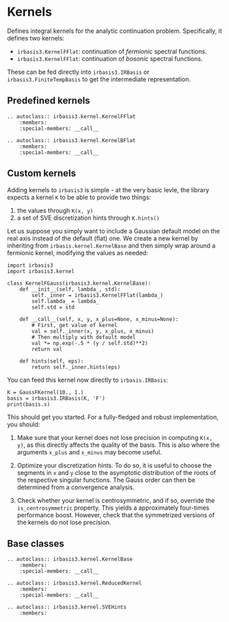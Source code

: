 Kernels
=======
Defines integral kernels for the analytic continuation problem.  Specifically,
it defines two kernels:

 - `irbasis3.KernelFFlat`: continuation of *fermionic* spectral functions.
 - `irbasis3.KernelFFlat`: continuation of *bosonic* spectral functions.

These can be fed directly into `irbasis3.IRBasis` or `irbasis3.FiniteTempBasis`
to get the intermediate representation.

Predefined kernels
------------------

```{eval-rst}
.. autoclass:: irbasis3.kernel.KernelFFlat
    :members:
    :special-members: __call__

.. autoclass:: irbasis3.kernel.KernelBFlat
    :members:
    :special-members: __call__
```

Custom kernels
--------------
Adding kernels to `irbasis3` is simple - at the very basic levle, the library
expects a kernel `K` to be able to provide two things:

 1. the values through `K(x, y)`
 2. a set of SVE discretization hints through `K.hints()`

Let us suppose you simply want to include a Gaussian default model on the real
axis instead of the default (flat) one.  We create a new kernel by inheriting
from `irbasis.kernel.KernelBase` and then simply wrap around a fermionic
kernel, modifying the values as needed:

    import irbasis3
    import irbasis3.kernel

    class KernelFGauss(irbasis3.kernel.KernelBase):
        def __init__(self, lambda_, std):
            self._inner = irbasis3.KernelFFlat(lambda_)
            self.lambda_ = lambda_
            self.std = std

        def __call__(self, x, y, x_plus=None, x_minus=None):
            # First, get value of kernel
            val = self._inner(x, y, x_plus, x_minus)
            # Then multiply with default model
            val *= np.exp(-.5 * (y / self.std)**2)
            return val

        def hints(self, eps):
            return self._inner.hints(eps)

You can feed this kernel now directly to `irbasis.IRBasis`:

    K = GaussFKernel(10., 1.)
    basis = irbasis3.IRBasis(K, 'F')
    print(basis.s)

This should get you started.  For a fully-fledged and robust implementation,
you should:

 1. Make sure that your kernel does not lose precision in computing `K(x, y)`,
    as this directly affects the quality of the basis.  This is also where the
    arguments `x_plus` and `x_minus` may become useful.

 2. Optimize your discretization hints.  To do so, it is useful to choose the
    segments in `x` and `y` close to the asymptotic distribution of the roots
    of the respective singular functions.  The Gauss order can then be
    determined from a convergence analysis.

 3. Check whether your kernel is centrosymmetric, and if so, override the
    `is_centrosymmetric` property.  This yields a approximately four-times
    performance boost.  However, check that the symmetrized versions of the
    kernels do not lose precision.

Base classes
------------

```{eval-rst}
.. autoclass:: irbasis3.kernel.KernelBase
    :members:
    :special-members: __call__

.. autoclass:: irbasis3.kernel.ReducedKernel
    :members:
    :special-members: __call__

.. autoclass:: irbasis3.kernel.SVEHints
    :members:
```
